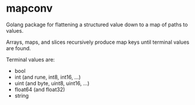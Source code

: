 # mapconv
Golang package for flattening a structured value down to a map of paths to values.

Arrays, maps, and slices recursively produce map keys until terminal values are found.

Terminal values are:

- bool
- int (and rune, int8, int16, ...)
- uint (and byte, uint8, uint16, ...)
- float64 (and float32)
- string
